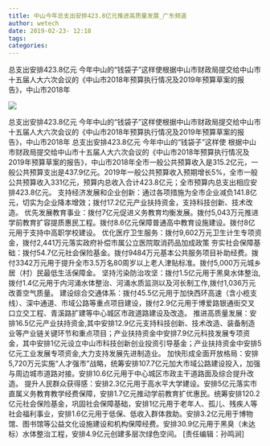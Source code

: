 ```yaml
---
title: 中山今年总支出安排423.8亿元推进高质量发展_广东频道
author: wetech
date: 2019-02-23- 12:18
tags: 
categories: 
---
```

总支出安排423.8亿元 今年中山的“钱袋子”这样使根据中山市财政局提交给中山市十五届人大六次会议的《中山市2018年预算执行情况及2019年预算草案的报告》，中山市2018年
<!-- more -->
                
<img align="center" border="0" src="http://p2.ifengimg.com/a/2016/0810/204c433878d5cf9size1_w16_h16.png" />
                
                
            
总支出安排423.8亿元 今年中山的“钱袋子”这样使根据中山市财政局提交给中山市十五届人大六次会议的《中山市2018年预算执行情况及2019年预算草案的报告》，中山市2018年
总支出安排423.8亿元 今年中山的“钱袋子”这样使
根据中山市财政局提交给中山市十五届人大六次会议的《中山市2018年预算执行情况及2019年预算草案的报告》，中山市2018年全市一般公共预算收入是315.2亿元，一般公共预算支出是437.9亿元。2019年一般公共预算收入预期增长5%，全市一般公共预算收入331亿元，预算内总收入合计423.8亿元；全市预算内总支出相应安排423.8亿元。
支持经济发展和企业创新：通过各项措施为全市企业减负141.8亿元，切实为企业降本增效；拨付17.2亿元产业扶持资金，支持科技创新、技术改造。
优先发展教育事业：拨付7亿元促进义务教育均衡发展。拨付5,043万元推进学前教育扩容提质惠民工程。拨付8.6亿元保障普通高中教育设施建设。拨付8亿元用于支持中高职学校建设。
优化医疗卫生服务：拨付9,602万元卫生计生专项资金，拨付2,441万元落实政府补偿市属公立医院取消药品加成政策
夯实社会保障基础：拨付54.7亿元社会保险基金。拨付9484万元基本公共服务项目补助经费。拨付3342万元用于提升全市3.5万名80周岁以上老人津贴标准。拨付5,000万元城乡居（村）民最低生活保障金。
坚持污染防治攻坚：拨付1.5亿元用于黑臭水体整治,拨付1.4亿元用于内河涌水体整治、河涌水质监测以及河长制工作,拨付1,036万元改善空气质量。
建设综合交通体系：拨付45.5亿元用于加快西环高速（含小榄支线）、深中通道、市域公路等重点项目建设，拨付2.9亿元用于博爱路银通街交叉口立交工程、青溪路扩建等中心城区市政道路建设及改造。
推进高质量发展：安排16.5亿元产业扶持资金,其中安排12.9亿元支持科技创新、技术改造、装备制造业等产业链关键环节和重点项目；产业扶持资金中安排7.9亿元科技发展专项资金，其中安排1亿元设立中山市科技创新创业投资引导基金；产业扶持资金中安排5亿元工业发展专项资金,大力支持发展先进制造业。
加快形成全面开放格局：安排5,720万元实施“人才强市”战略，统筹安排107.7亿元加大市域公路建设投入，加强与周边城市道路对接。安排10.6亿元用于中心城区市政主干道路面及综合提升改造。
提升人民群众获得感：安排2.3亿元用于高水平大学建设。安排5亿元落实市直属义务教育教学经费保障，安排1.7亿元推动学前教育扩优惠民。统筹安排120.2亿元社会保险基金，巩固社会保障基础，安排1亿元用于老年人、孤儿、残疾人等社会福利事业，安排1.6亿元用于低保、低收入群体救助。安排3.2亿元用于博物馆、图书馆等公益文化设施建设和机构保障经费。安排30.9亿元用于黑臭（未达标）水体整治工程，安排4.9亿元创建多层次绿色空间。
[责任编辑：孙鸣涧]
            
